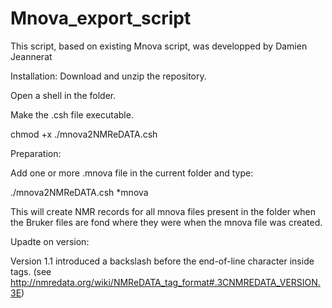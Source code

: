 # Mnova_export_script
This script, based on existing Mnova script, was developped by Damien Jeannerat

Installation:
Download and unzip the repository.

Open a shell in the folder.

Make the .csh file executable.

chmod +x ./mnova2NMReDATA.csh

Preparation:

Add one or more .mnova file in the current folder and type:

./mnova2NMReDATA.csh *mnova

This will create NMR records for all mnova files present in the folder when the Bruker files are fond where they were when the mnova file was created.

Upadte on version:

Version 1.1 introduced a backslash before the end-of-line character inside tags. (see http://nmredata.org/wiki/NMReDATA_tag_format#.3CNMREDATA_VERSION.3E)
